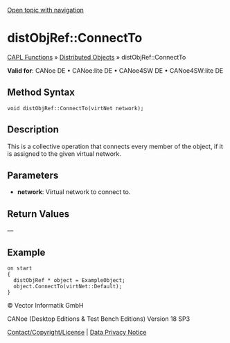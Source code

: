 [Open topic with navigation](../../../../../CANoeDEFamily.htm#Topics/CAPLFunctions/DistributedObjects/Methods/CAPLfunctiondistObjRefConnectTo.md)

# distObjRef::ConnectTo

[CAPL Functions](../../CAPLfunctions.md) » [Distributed Objects](../CAPLfunctionsDOOverview.md) » distObjRef::ConnectTo

**Valid for**: CANoe DE • CANoe:lite DE • CANoe4SW DE • CANoe4SW:lite DE

## Method Syntax

```plaintext
void distObjRef::ConnectTo(virtNet network);
```

## Description

This is a collective operation that connects every member of the object, if it is assigned to the given virtual network.

## Parameters

- **network**: Virtual network to connect to.

## Return Values

—

## Example

```plaintext
on start
{
  distObjRef * object = ExampleObject;
  object.ConnectTo(virtNet::Default);
}
```

© Vector Informatik GmbH

CANoe (Desktop Editions & Test Bench Editions) Version 18 SP3

[Contact/Copyright/License](../../../Shared/ContactCopyrightLicense.md) | [Data Privacy Notice](https://www.vector.com/int/en/company/get-info/privacy-policy/)
